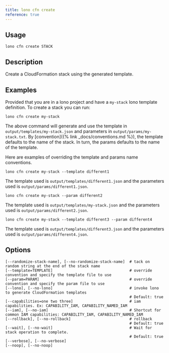 ```yaml
---
title: lono cfn create
reference: true
---
```


## Usage

    lono cfn create STACK

## Description

Create a CloudFormation stack using the generated template.

## Examples

Provided that you are in a lono project and have a `my-stack` lono template definition.  To create a stack you can run:

    lono cfn create my-stack

The above command will generate and use the template in `output/templates/my-stack.json` and parameters in `output/params/my-stack.txt`.  By [convention]({% link _docs/conventions.md %}), the template defaults to the name of the stack.  In turn, the params defaults to the name of the template.

Here are examples of overriding the template and params name conventions.

    lono cfn create my-stack --template different1

The template used is `output/templates/different1.json` and the parameters used is `output/params/different1.json`.

    lono cfn create my-stack --param different2

The template used is `output/templates/my-stack.json` and the parameters used is `output/params/different2.json`.

    lono cfn create my-stack --template different3 --param different4

The template used is `output/templates/different3.json` and the parameters used is `output/params/different4.json`.


## Options

```
[--randomize-stack-name], [--no-randomize-stack-name]  # tack on random string at the end of the stack name
[--template=TEMPLATE]                                  # override convention and specify the template file to use
[--param=PARAM]                                        # override convention and specify the param file to use
[--lono], [--no-lono]                                  # invoke lono to generate CloudFormation templates
                                                       # Default: true
[--capabilities=one two three]                         # iam capabilities. Ex: CAPABILITY_IAM, CAPABILITY_NAMED_IAM
[--iam], [--no-iam]                                    # Shortcut for common IAM capabilities: CAPABILITY_IAM, CAPABILITY_NAMED_IAM
[--rollback], [--no-rollback]                          # rollback
                                                       # Default: true
[--wait], [--no-wait]                                  # Wait for stack operation to complete.
                                                       # Default: true
[--verbose], [--no-verbose]                            
[--noop], [--no-noop]                                  
```

